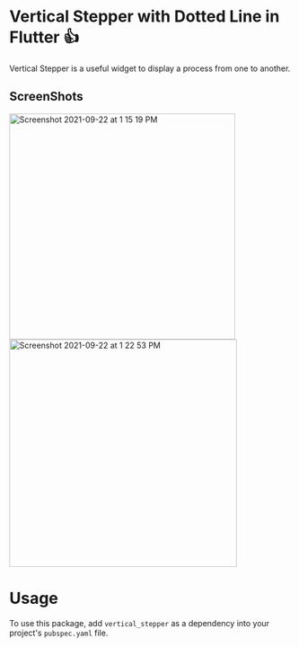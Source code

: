 # Vertical Stepper with Dotted Line in Flutter :+1:

Vertical Stepper is a useful widget to display a process from one to another.

## ScreenShots

<img width="402" alt="Screenshot 2021-09-22 at 1 15 19 PM" src="https://user-images.githubusercontent.com/65483068/134288040-cdb45096-9565-424b-994f-cb71441e472a.png">

<img width="405" alt="Screenshot 2021-09-22 at 1 22 53 PM" src="https://user-images.githubusercontent.com/65483068/134288073-d172411f-9aca-43cd-acff-2291d949cdd5.png">

# Usage

To use this package, add ```vertical_stepper``` as a dependency into your project's ```pubspec.yaml``` file.



